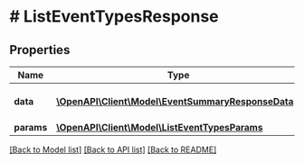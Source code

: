 # # ListEventTypesResponse

## Properties

Name | Type | Description | Notes
------------ | ------------- | ------------- | -------------
**data** | [**\OpenAPI\Client\Model\EventSummaryResponseData[]**](EventSummaryResponseData.md) | The returned resources |
**params** | [**\OpenAPI\Client\Model\ListEventTypesParams**](ListEventTypesParams.md) |  |

[[Back to Model list]](../../README.md#models) [[Back to API list]](../../README.md#endpoints) [[Back to README]](../../README.md)
